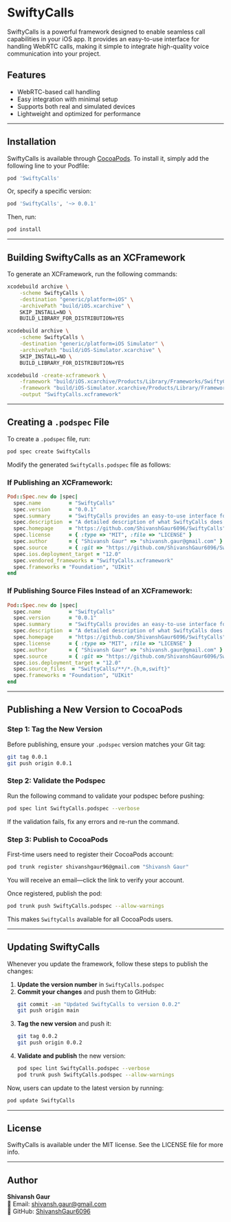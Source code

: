# SwiftyCalls

SwiftyCalls is a powerful framework designed to enable seamless call capabilities in your iOS app. It provides an easy-to-use interface for handling WebRTC calls, making it simple to integrate high-quality voice communication into your project.

## Features
- WebRTC-based call handling
- Easy integration with minimal setup
- Supports both real and simulated devices
- Lightweight and optimized for performance

---

## Installation

SwiftyCalls is available through [CocoaPods](https://cocoapods.org/pods/SwiftyCalls). To install it, simply add the following line to your Podfile:

```ruby
pod 'SwiftyCalls'
```

Or, specify a specific version:

```ruby
pod 'SwiftyCalls', '~> 0.0.1'
```

Then, run:

```sh
pod install
```

---

## Building SwiftyCalls as an XCFramework

To generate an XCFramework, run the following commands:

```sh
xcodebuild archive \
    -scheme SwiftyCalls \
    -destination "generic/platform=iOS" \
    -archivePath "build/iOS.xcarchive" \
    SKIP_INSTALL=NO \
    BUILD_LIBRARY_FOR_DISTRIBUTION=YES

xcodebuild archive \
    -scheme SwiftyCalls \
    -destination "generic/platform=iOS Simulator" \
    -archivePath "build/iOS-Simulator.xcarchive" \
    SKIP_INSTALL=NO \
    BUILD_LIBRARY_FOR_DISTRIBUTION=YES

xcodebuild -create-xcframework \
    -framework "build/iOS.xcarchive/Products/Library/Frameworks/SwiftyCalls.framework" \
    -framework "build/iOS-Simulator.xcarchive/Products/Library/Frameworks/SwiftyCalls.framework" \
    -output "SwiftyCalls.xcframework"
```

---

## Creating a `.podspec` File

To create a `.podspec` file, run:

```sh
pod spec create SwiftyCalls
```

Modify the generated `SwiftyCalls.podspec` file as follows:

### If Publishing an XCFramework:
```ruby
Pod::Spec.new do |spec|
  spec.name         = "SwiftyCalls"
  spec.version      = "0.0.1"
  spec.summary      = "SwiftyCalls provides an easy-to-use interface for handling WebRTC calls."
  spec.description  = "A detailed description of what SwiftyCalls does."
  spec.homepage     = "https://github.com/ShivanshGaur6096/SwiftyCalls"
  spec.license      = { :type => "MIT", :file => "LICENSE" }
  spec.author       = { "Shivansh Gaur" => "shivansh.gaur@gmail.com" }
  spec.source       = { :git => "https://github.com/ShivanshGaur6096/SwiftyCalls.git", :tag => "#{spec.version}" }
  spec.ios.deployment_target = "12.0"
  spec.vendored_frameworks = "SwiftyCalls.xcframework"
  spec.frameworks = "Foundation", "UIKit"
end
```

### If Publishing Source Files Instead of an XCFramework:
```ruby
Pod::Spec.new do |spec|
  spec.name         = "SwiftyCalls"
  spec.version      = "0.0.1"
  spec.summary      = "SwiftyCalls provides an easy-to-use interface for handling WebRTC calls."
  spec.description  = "A detailed description of what SwiftyCalls does."
  spec.homepage     = "https://github.com/ShivanshGaur6096/SwiftyCalls"
  spec.license      = { :type => "MIT", :file => "LICENSE" }
  spec.author       = { "Shivansh Gaur" => "shivansh.gaur@gmail.com" }
  spec.source       = { :git => "https://github.com/ShivanshGaur6096/SwiftyCalls.git", :tag => "#{spec.version}" }
  spec.ios.deployment_target = "12.0"
  spec.source_files  = "SwiftyCalls/**/*.{h,m,swift}"
  spec.frameworks = "Foundation", "UIKit"
end
```

---

## Publishing a New Version to CocoaPods

### Step 1: Tag the New Version
Before publishing, ensure your `.podspec` version matches your Git tag:

```sh
git tag 0.0.1
git push origin 0.0.1
```

### Step 2: Validate the Podspec

Run the following command to validate your podspec before pushing:

```sh
pod spec lint SwiftyCalls.podspec --verbose
```

If the validation fails, fix any errors and re-run the command.

### Step 3: Publish to CocoaPods

First-time users need to register their CocoaPods account:

```sh
pod trunk register shivanshgaur96@gmail.com "Shivansh Gaur"
```

You will receive an email—click the link to verify your account.

Once registered, publish the pod:

```sh
pod trunk push SwiftyCalls.podspec --allow-warnings
```

This makes `SwiftyCalls` available for all CocoaPods users.

---

## Updating SwiftyCalls

Whenever you update the framework, follow these steps to publish the changes:

1. **Update the version number** in `SwiftyCalls.podspec`
2. **Commit your changes** and push them to GitHub:
   ```sh
   git commit -am "Updated SwiftyCalls to version 0.0.2"
   git push origin main
   ```
3. **Tag the new version** and push it:
   ```sh
   git tag 0.0.2
   git push origin 0.0.2
   ```
4. **Validate and publish** the new version:
   ```sh
   pod spec lint SwiftyCalls.podspec --verbose
   pod trunk push SwiftyCalls.podspec --allow-warnings
   ```

Now, users can update to the latest version by running:

```sh
pod update SwiftyCalls
```

---

## License
SwiftyCalls is available under the MIT license. See the LICENSE file for more info.

---

## Author
**Shivansh Gaur**  
📧 Email: [shivansh.gaur@gmail.com](mailto:shivansh.gaur@gmail.com)  
🔗 GitHub: [ShivanshGaur6096](https://github.com/ShivanshGaur6096)

